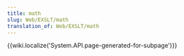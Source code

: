 ```yaml
---
title: math
slug: Web/EXSLT/math
translation_of: Web/EXSLT/math
---
```

{{wiki.localize('System.API.page-generated-for-subpage')}}
